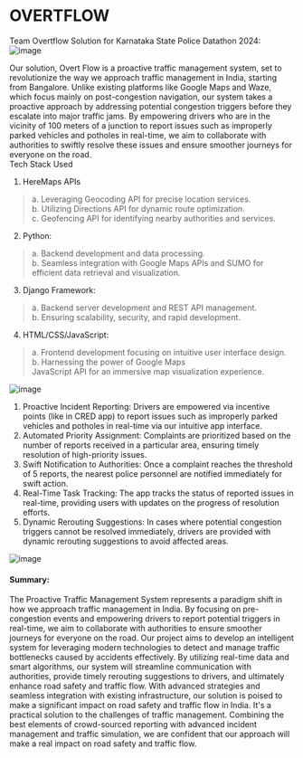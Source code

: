 # OVERTFLOW
Team Overtflow
Solution for Karnataka State Police Datathon 2024:
![image](https://github.com/rohansahni/overtflow/assets/65642059/76dd0e28-c261-473b-b724-2dce215875cb)

Our solution, Overt Flow is a proactive traffic management 
system, set to revolutionize the way we approach traffic 
management in India, starting from Bangalore. Unlike existing 
platforms like Google Maps and Waze, which focus mainly on 
post-congestion navigation, our system takes a proactive 
approach by addressing potential congestion triggers before 
they escalate into major traffic jams. 
By empowering drivers who are in the vicinity of 100 meters of 
a junction to report issues such as improperly parked vehicles 
and potholes in real-time, we aim to collaborate with 
authorities to swiftly resolve these issues and ensure 
smoother journeys for everyone on the road. </br>
Tech Stack Used
 1. HereMaps APIs
> a. Leveraging Geocoding API for precise location services. </br>
> b. Utilizing Directions API for dynamic route optimization. </br>
 > c. Geofencing API for identifying nearby authorities and services.</br>
2. Python:
 > a. Backend development and data processing.</br>
 > b. Seamless integration with Google Maps APIs and SUMO for efficient data retrieval and visualization.</br>
3. Django Framework:
 > a. Backend server development and REST API management.</br>
 > b. Ensuring scalability, security, and rapid development.</br>
4. HTML/CSS/JavaScript:
 > a. Frontend development focusing on intuitive user interface design.
 > b. Harnessing the power of Google Maps</br> JavaScript API for an immersive map visualization experience.</br>


![image](https://github.com/rohansahni/overtflow/assets/65642059/13d7c0a4-11ee-4d77-8d4e-877b746181ce)


1. Proactive Incident Reporting: Drivers are empowered via incentive points 
(like in CRED app) to report issues such as improperly parked vehicles and 
potholes in real-time via our intuitive app interface.
2. Automated Priority Assignment: Complaints are prioritized based on the 
number of reports received in a particular area, ensuring timely resolution 
of high-priority issues.
3. Swift Notification to Authorities: Once a complaint reaches the threshold 
of 5 reports, the nearest police personnel are notified immediately for swift 
action.
4. Real-Time Task Tracking: The app tracks the status of reported issues in 
real-time, providing users with updates on the progress of resolution 
efforts.
5. Dynamic Rerouting Suggestions: In cases where potential congestion 
triggers cannot be resolved immediately, drivers are provided with dynamic 
rerouting suggestions to avoid affected areas.

![image](https://github.com/rohansahni/overtflow/assets/65642059/9b306daa-73f8-4a1d-9f60-a7689d16b184)


#### Summary:
The Proactive Traffic Management System represents a paradigm shift in how we approach traffic management in India. By 
focusing on pre-congestion events and empowering drivers to report potential triggers in real-time, we aim to collaborate 
with authorities to ensure smoother journeys for everyone on the road. Our project aims to develop an intelligent system for 
leveraging modern technologies to detect and manage traffic bottlenecks caused by accidents effectively. By utilizing 
real-time data and smart algorithms, our system will streamline communication with authorities, provide timely rerouting 
suggestions to drivers, and ultimately enhance road safety and traffic flow.
 With advanced strategies and seamless integration with existing infrastructure, our solution is poised to make a significant 
impact on road safety and traffic flow in India. It's a practical solution to the challenges of traffic management. Combining 
the best elements of crowd-sourced reporting with advanced incident management and traffic simulation, we are confident 
that our approach will make a real impact on road safety and traffic flow.
